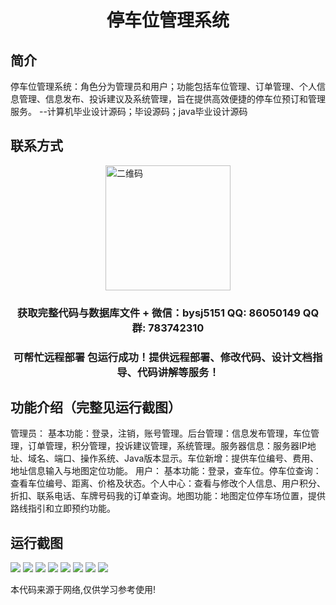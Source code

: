 <p><h1 align="center">停车位管理系统</h1></p>

## 简介
停车位管理系统：角色分为管理员和用户；功能包括车位管理、订单管理、个人信息管理、信息发布、投诉建议及系统管理，旨在提供高效便捷的停车位预订和管理服务。    --计算机毕业设计源码；毕设源码；java毕业设计源码


## 联系方式
<img src="https://bs-1329754181.cos.ap-shanghai.myqcloud.com/wx.jpg" alt="二维码" style="display: block; margin: 0 auto;" width="200px">
<p><h3 align="center">获取完整代码与数据库文件 + 微信：bysj5151 QQ: 86050149 QQ群: 783742310</h3></p>
<p><h3 align="center">可帮忙远程部署 包运行成功！提供远程部署、修改代码、设计文档指导、代码讲解等服务！</h3></p>

## 功能介绍（完整见运行截图）
管理员： 基本功能：登录，注销，账号管理。后台管理：信息发布管理，车位管理，订单管理，积分管理，投诉建议管理，系统管理。服务器信息：服务器IP地址、域名、端口、操作系统、Java版本显示。车位新增：提供车位编号、费用、地址信息输入与地图定位功能。 用户： 基本功能：登录，查车位。停车位查询：查看车位编号、距离、价格及状态。个人中心：查看与修改个人信息、用户积分、折扣、联系电话、车牌号码我的订单查询。地图功能：地图定位停车场位置，提供路线指引和立即预约功能。


## 运行截图
![](imgs/588112-20201122210017690-1065670801.png)
![](imgs/588112-20201122210027329-1002747432.png)
![](imgs/588112-20201122210034265-450257326.png)
![](imgs/588112-20201122210043042-1384455166.png)
![](imgs/588112-20201122210053796-923586334.png)
![](imgs/588112-20201122210103683-2062656156.png)
![](imgs/588112-20201122210110674-534790399.png)
![](imgs/588112-20201122210117030-1642318989.png)

<p>本代码来源于网络,仅供学习参考使用!</p>
